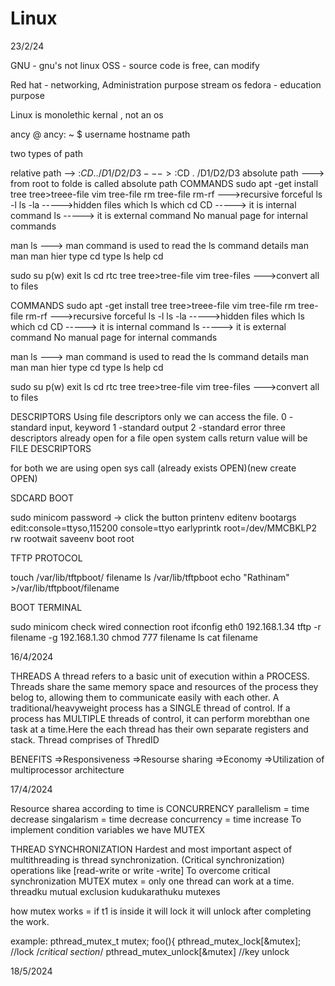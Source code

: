 # Linux

23/2/24

GNU - gnu's not linux
OSS - source  code is free, can modify

Red hat - networking, Administration purpose
stream os
fedora - education purpose

Linux  is monolethic kernal , not an os

 ancy @ ancy: ~ $ username hostname path

two types of path

relative path --> :$CD../D1/D2/D3 ---> :$CD . /D1/D2/D3
absolute path ---> from root to folde is called absolute path
COMMANDS sudo apt -get install tree tree>treee-file vim tree-file rm tree-file rm-rf --->recursive forceful ls -l ls -la ----->hidden files which ls which cd CD -----> it is internal command ls -----> it is external command No manual page for internal commands

man ls ---> man command is used to read the ls command details man man man hier type cd type ls help cd

sudo su p(w) exit ls cd rtc tree tree>tree-file vim tree-files --->convert all to files


COMMANDS
sudo apt -get install tree
tree>treee-file
vim tree-file
rm tree-file
rm-rf  --->recursive forceful
ls -l 
ls -la ----->hidden files
which ls
which cd
CD -----> it is internal command
ls  -----> it is external command
 No manual page for internal commands

 man ls ---> man command is used to read the ls command details
 man man
 man hier
 type cd 
 type ls 
 help cd

 sudo su
 p(w)
 exit 
 ls
 cd rtc
 tree
 tree>tree-file
 vim tree-files  --->convert all to files


 DESCRIPTORS
 Using file descriptors only we can access the file.
 0 -standard input, keyword
 1 -standard  output 
 2 -standard error
three descriptors already open for a file
open system calls return  value will be FILE DESCRIPTORS

for both we are using open sys call (already exists OPEN)(new create OPEN)





SDCARD BOOT

 sudo minicom
 password -> click the button
 printenv
 editenv bootargs
 edit:console=ttyso,115200 console=ttyo earlyprintk root=/dev/MMCBKLP2 rw rootwait
 saveenv
 boot 
 root


 TFTP PROTOCOL

 touch /var/lib/tftpboot/ filename
 ls /var/lib/tftpboot
 echo "Rathinam" >/var/lib/tftpboot/filename

 BOOT TERMINAL

 sudo minicom
  check wired connection
  root
  ifconfig eth0 192.168.1.34
  tftp -r filename -g 192.168.1.30
  chmod 777 filename
  ls
  cat filename

  16/4/2024

  THREADS
  A thread refers to a basic unit of execution within a PROCESS. Threads share the same memory space and resources of the process they belog to, allowing them to communicate easily with each other.
  A traditional/heavyweight process has a SINGLE thread of control.
  If a  process has MULTIPLE threads of control, it can perform morebthan one task at a time.Here the each thread has their own separate registers and stack.
  Thread comprises of ThredID

  BENEFITS
  =>Responsiveness
  =>Resourse sharing
  =>Economy
  =>Utilization of multiprocessor architecture

  17/4/2024

  Resource sharea according to time is CONCURRENCY
  parallelism = time decrease
  singalarism = time decrease
  concurrency = time increase
  To implement condition variables we have MUTEX

  THREAD SYNCHRONIZATION
   Hardest and most important aspect of multithreading is thread synchronization.
   (Critical synchronization) operations like [read-write or write -write]
   To overcome critical synchronization MUTEX
                 mutex = only one thread can work at a time.
   threadku mutual exclusion kudukarathuku mutexes

   how mutex works = if t1 is inside it will lock it will unlock after completing the work.

   example:
           pthread_mutex_t mutex;
           foo(){
           pthread_mutex_lock[&mutex];  //lock
           /*critical section*/
           pthread_mutex_unlock[&mutex] //key unlock

18/5/2024
  
